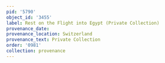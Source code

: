 ```yaml
---
pid: '5790'
object_id: '3455'
label: Rest on the Flight into Egypt (Private Collection)
provenance_date:
provenance_location: Switzerland
provenance_text: Private Collection
order: '0981'
collection: provenance
---
```


